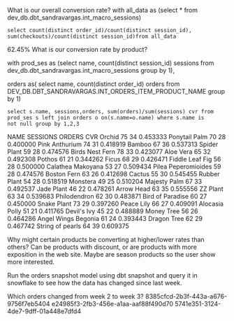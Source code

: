What is our overall conversion rate?
  with all_data as (select * from  dev_db.dbt_sandravargas.int_macro_sessions)
    
    select count(distinct order_id)/count(distinct session_id),
    sum(checkouts)/count(distinct session_id)from all_data

62.45%
What is our conversion rate by product?

with prod_ses as (select name, count(distinct session_id) sessions from dev_db.dbt_sandravargas.int_macro_sessions  group by 1),
    
    
   orders as( select name, count(distinct order_id) orders from DEV_DB.DBT_SANDRAVARGAS.INT_ORDERS_ITEM_PRODUCT_NAME group by 1)
    
    select s.name, sessions,orders, sum(orders)/sum(sessions) cvr from prod_ses s left join orders o on(s.name=o.name) where s.name is
    not null group by 1,2,3

NAME	SESSIONS	ORDERS	CVR
Orchid	75	34	0.453333
Ponytail Palm	70	28	0.400000
Pink Anthurium	74	31	0.418919
Bamboo	67	36	0.537313
Spider Plant	59	28	0.474576
Birds Nest Fern	78	33	0.423077
Aloe Vera	65	32	0.492308
Pothos	61	21	0.344262
Ficus	68	29	0.426471
Fiddle Leaf Fig	56	28	0.500000
Calathea Makoyana	53	27	0.509434
Pilea Peperomioides	59	28	0.474576
Boston Fern	63	26	0.412698
Cactus	55	30	0.545455
Rubber Plant	54	28	0.518519
Monstera	49	25	0.510204
Majesty Palm	67	33	0.492537
Jade Plant	46	22	0.478261
Arrow Head	63	35	0.555556
ZZ Plant	63	34	0.539683
Philodendron	62	30	0.483871
Bird of Paradise	60	27	0.450000
Snake Plant	73	29	0.397260
Peace Lily	66	27	0.409091
Alocasia Polly	51	21	0.411765
Devil's Ivy	45	22	0.488889
Money Tree	56	26	0.464286
Angel Wings Begonia	61	24	0.393443
Dragon Tree	62	29	0.467742
String of pearls	64	39	0.609375






 Why might certain products be converting at higher/lower rates than others?
Can be products with discount, or are products with more exposition in the web site. Maybe are season products so the user show more interested.

Run the orders snapshot model using dbt snapshot and query it in snowflake to see how the data has changed since last week. 

Which orders changed from week 2 to week 3? 
8385cfcd-2b3f-443a-a676-9756f7eb5404
e24985f3-2fb3-456e-a1aa-aaf88f490d70
5741e351-3124-4de7-9dff-01a448e7dfd4